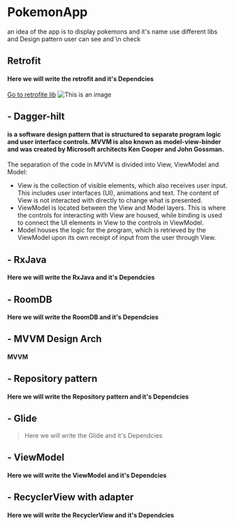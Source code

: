 # PokemonApp
an idea of the app is to display pokemons and it's name use different libs and Design pattern user can see and \n check
## Retrofit 
#### Here we will write the retrofit and it's Dependcies
[Go to retrofite lib](www.google.com)
![This is an image](https://myoctocat.com/assets/images/base-octocat.svg)
## - Dagger-hilt
#### is a software design pattern that is structured to separate program logic and user interface controls. MVVM is also known as model-view-binder and was created by Microsoft architects Ken Cooper and John Gossman.

The separation of the code in MVVM is divided into View, ViewModel and Model:

- View is the collection of visible elements, which also receives user input. This includes user interfaces (UI), animations and text. The content of View is not interacted with directly to change what is presented.
- ViewModel is located between the View and Model layers. This is where the controls for interacting with View are housed, while binding is used to connect the UI elements in View to the controls in ViewModel.
- Model houses the logic for the program, which is retrieved by the ViewModel upon its own receipt of input from the user through View.

## - RxJava
#### Here we will write the RxJava and it's Dependcies
## - RoomDB
#### Here we will write the RoomDB and it's Dependcies
## - MVVM Design Arch
#### MVVM
## - Repository pattern
#### Here we will write the Repository pattern and it's Dependcies
## - Glide
> Here we will write the Glide and it's Dependcies
## - ViewModel
#### Here we will write the ViewModel and it's Dependcies
## - RecyclerView with adapter
#### Here we will write the RecyclerView and it's Dependcies

